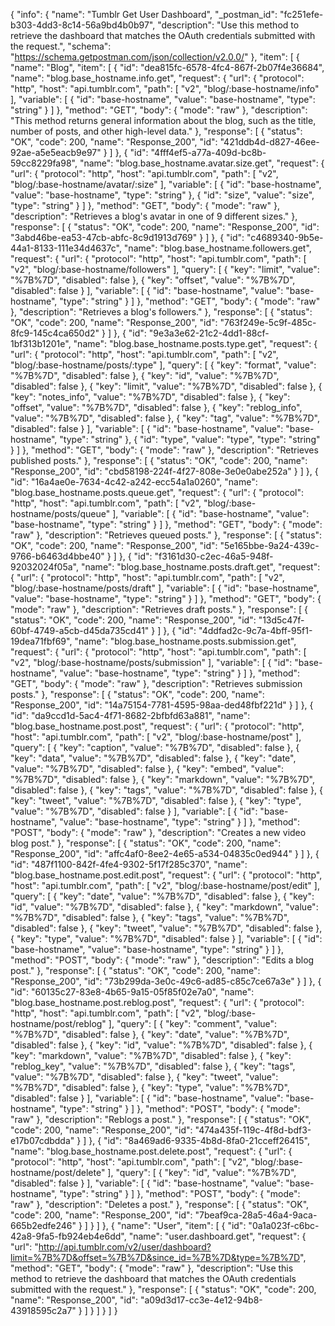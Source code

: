 {
  "info": {
    "name": "Tumblr Get User Dashboard",
    "_postman_id": "fc251efe-b303-4dd3-8c14-56a9bd4b0b97",
    "description": "Use this method to retrieve the dashboard that matches the OAuth credentials submitted with the request.",
    "schema": "https://schema.getpostman.com/json/collection/v2.0.0/"
  },
  "item": [
    {
      "name": "Blog",
      "item": [
        {
          "id": "dea815fc-6578-4fc4-867f-2b07f4e36684",
          "name": "blog.base_hostname.info.get",
          "request": {
            "url": {
              "protocol": "http",
              "host": "api.tumblr.com",
              "path": [
                "v2",
                "blog/:base-hostname/info"
              ],
              "variable": [
                {
                  "id": "base-hostname",
                  "value": "base-hostname",
                  "type": "string"
                }
              ]
            },
            "method": "GET",
            "body": {
              "mode": "raw"
            },
            "description": "This method returns general information about the blog, such as the title, number of posts, and other high-level data."
          },
          "response": [
            {
              "status": "OK",
              "code": 200,
              "name": "Response_200",
              "id": "421ddb4d-d827-46ee-92ae-a5e5eacb9e97"
            }
          ]
        },
        {
          "id": "4fff4ef5-a77a-409d-bc8b-59cc8229fa98",
          "name": "blog.base_hostname.avatar.size.get",
          "request": {
            "url": {
              "protocol": "http",
              "host": "api.tumblr.com",
              "path": [
                "v2",
                "blog/:base-hostname/avatar/:size"
              ],
              "variable": [
                {
                  "id": "base-hostname",
                  "value": "base-hostname",
                  "type": "string"
                },
                {
                  "id": "size",
                  "value": "size",
                  "type": "string"
                }
              ]
            },
            "method": "GET",
            "body": {
              "mode": "raw"
            },
            "description": "Retrieves a blog's avatar in one of 9 different sizes."
          },
          "response": [
            {
              "status": "OK",
              "code": 200,
              "name": "Response_200",
              "id": "3abd46be-ea53-47cb-abfc-8c9d1913d769"
            }
          ]
        },
        {
          "id": "c4689340-9b5e-44a1-8133-111e34d4637c",
          "name": "blog.base_hostname.followers.get",
          "request": {
            "url": {
              "protocol": "http",
              "host": "api.tumblr.com",
              "path": [
                "v2",
                "blog/:base-hostname/followers"
              ],
              "query": [
                {
                  "key": "limit",
                  "value": "%7B%7D",
                  "disabled": false
                },
                {
                  "key": "offset",
                  "value": "%7B%7D",
                  "disabled": false
                }
              ],
              "variable": [
                {
                  "id": "base-hostname",
                  "value": "base-hostname",
                  "type": "string"
                }
              ]
            },
            "method": "GET",
            "body": {
              "mode": "raw"
            },
            "description": "Retrieves a blog's followers."
          },
          "response": [
            {
              "status": "OK",
              "code": 200,
              "name": "Response_200",
              "id": "763f249e-5c9f-485c-8fc9-145c4ca650d2"
            }
          ]
        },
        {
          "id": "9e3a3e62-21c2-4dd1-88cf-1bf313b1201e",
          "name": "blog.base_hostname.posts.type.get",
          "request": {
            "url": {
              "protocol": "http",
              "host": "api.tumblr.com",
              "path": [
                "v2",
                "blog/:base-hostname/posts/:type"
              ],
              "query": [
                {
                  "key": "format",
                  "value": "%7B%7D",
                  "disabled": false
                },
                {
                  "key": "id",
                  "value": "%7B%7D",
                  "disabled": false
                },
                {
                  "key": "limit",
                  "value": "%7B%7D",
                  "disabled": false
                },
                {
                  "key": "notes_info",
                  "value": "%7B%7D",
                  "disabled": false
                },
                {
                  "key": "offset",
                  "value": "%7B%7D",
                  "disabled": false
                },
                {
                  "key": "reblog_info",
                  "value": "%7B%7D",
                  "disabled": false
                },
                {
                  "key": "tag",
                  "value": "%7B%7D",
                  "disabled": false
                }
              ],
              "variable": [
                {
                  "id": "base-hostname",
                  "value": "base-hostname",
                  "type": "string"
                },
                {
                  "id": "type",
                  "value": "type",
                  "type": "string"
                }
              ]
            },
            "method": "GET",
            "body": {
              "mode": "raw"
            },
            "description": "Retrieves published posts."
          },
          "response": [
            {
              "status": "OK",
              "code": 200,
              "name": "Response_200",
              "id": "cbd58198-224f-4f27-808e-3e0e0abe252a"
            }
          ]
        },
        {
          "id": "16a4ae0e-7634-4c42-a242-ecc54a1a0260",
          "name": "blog.base_hostname.posts.queue.get",
          "request": {
            "url": {
              "protocol": "http",
              "host": "api.tumblr.com",
              "path": [
                "v2",
                "blog/:base-hostname/posts/queue"
              ],
              "variable": [
                {
                  "id": "base-hostname",
                  "value": "base-hostname",
                  "type": "string"
                }
              ]
            },
            "method": "GET",
            "body": {
              "mode": "raw"
            },
            "description": "Retrieves queued posts."
          },
          "response": [
            {
              "status": "OK",
              "code": 200,
              "name": "Response_200",
              "id": "5e165bbe-9a24-439c-9766-b6463d4bbe40"
            }
          ]
        },
        {
          "id": "f3161d30-c2ec-46a5-948f-92032024f05a",
          "name": "blog.base_hostname.posts.draft.get",
          "request": {
            "url": {
              "protocol": "http",
              "host": "api.tumblr.com",
              "path": [
                "v2",
                "blog/:base-hostname/posts/draft"
              ],
              "variable": [
                {
                  "id": "base-hostname",
                  "value": "base-hostname",
                  "type": "string"
                }
              ]
            },
            "method": "GET",
            "body": {
              "mode": "raw"
            },
            "description": "Retrieves draft posts."
          },
          "response": [
            {
              "status": "OK",
              "code": 200,
              "name": "Response_200",
              "id": "13d5c47f-60bf-4749-a5cb-d45da735cd41"
            }
          ]
        },
        {
          "id": "4ddfad2c-9c7a-4bff-95f1-19dea71fbf69",
          "name": "blog.base_hostname.posts.submission.get",
          "request": {
            "url": {
              "protocol": "http",
              "host": "api.tumblr.com",
              "path": [
                "v2",
                "blog/:base-hostname/posts/submission"
              ],
              "variable": [
                {
                  "id": "base-hostname",
                  "value": "base-hostname",
                  "type": "string"
                }
              ]
            },
            "method": "GET",
            "body": {
              "mode": "raw"
            },
            "description": "Retrieves submission posts."
          },
          "response": [
            {
              "status": "OK",
              "code": 200,
              "name": "Response_200",
              "id": "14a75154-7781-4595-98aa-ded48fbf221d"
            }
          ]
        },
        {
          "id": "da9ccd1d-5ac4-4f71-8682-2bfbfd63a881",
          "name": "blog.base_hostname.post.post",
          "request": {
            "url": {
              "protocol": "http",
              "host": "api.tumblr.com",
              "path": [
                "v2",
                "blog/:base-hostname/post"
              ],
              "query": [
                {
                  "key": "caption",
                  "value": "%7B%7D",
                  "disabled": false
                },
                {
                  "key": "data",
                  "value": "%7B%7D",
                  "disabled": false
                },
                {
                  "key": "date",
                  "value": "%7B%7D",
                  "disabled": false
                },
                {
                  "key": "embed",
                  "value": "%7B%7D",
                  "disabled": false
                },
                {
                  "key": "markdown",
                  "value": "%7B%7D",
                  "disabled": false
                },
                {
                  "key": "tags",
                  "value": "%7B%7D",
                  "disabled": false
                },
                {
                  "key": "tweet",
                  "value": "%7B%7D",
                  "disabled": false
                },
                {
                  "key": "type",
                  "value": "%7B%7D",
                  "disabled": false
                }
              ],
              "variable": [
                {
                  "id": "base-hostname",
                  "value": "base-hostname",
                  "type": "string"
                }
              ]
            },
            "method": "POST",
            "body": {
              "mode": "raw"
            },
            "description": "Creates a new video blog post."
          },
          "response": [
            {
              "status": "OK",
              "code": 200,
              "name": "Response_200",
              "id": "affc4af0-8ee2-4e65-a534-04835c0ed944"
            }
          ]
        },
        {
          "id": "487f1100-842f-4fe4-9302-5f17f285c370",
          "name": "blog.base_hostname.post.edit.post",
          "request": {
            "url": {
              "protocol": "http",
              "host": "api.tumblr.com",
              "path": [
                "v2",
                "blog/:base-hostname/post/edit"
              ],
              "query": [
                {
                  "key": "date",
                  "value": "%7B%7D",
                  "disabled": false
                },
                {
                  "key": "id",
                  "value": "%7B%7D",
                  "disabled": false
                },
                {
                  "key": "markdown",
                  "value": "%7B%7D",
                  "disabled": false
                },
                {
                  "key": "tags",
                  "value": "%7B%7D",
                  "disabled": false
                },
                {
                  "key": "tweet",
                  "value": "%7B%7D",
                  "disabled": false
                },
                {
                  "key": "type",
                  "value": "%7B%7D",
                  "disabled": false
                }
              ],
              "variable": [
                {
                  "id": "base-hostname",
                  "value": "base-hostname",
                  "type": "string"
                }
              ]
            },
            "method": "POST",
            "body": {
              "mode": "raw"
            },
            "description": "Edits a blog post."
          },
          "response": [
            {
              "status": "OK",
              "code": 200,
              "name": "Response_200",
              "id": "73b299da-3e0c-49c6-ad85-c85c7ce67a3e"
            }
          ]
        },
        {
          "id": "60135c27-83e8-4b65-9a15-05f85f02e7a0",
          "name": "blog.base_hostname.post.reblog.post",
          "request": {
            "url": {
              "protocol": "http",
              "host": "api.tumblr.com",
              "path": [
                "v2",
                "blog/:base-hostname/post/reblog"
              ],
              "query": [
                {
                  "key": "comment",
                  "value": "%7B%7D",
                  "disabled": false
                },
                {
                  "key": "date",
                  "value": "%7B%7D",
                  "disabled": false
                },
                {
                  "key": "id",
                  "value": "%7B%7D",
                  "disabled": false
                },
                {
                  "key": "markdown",
                  "value": "%7B%7D",
                  "disabled": false
                },
                {
                  "key": "reblog_key",
                  "value": "%7B%7D",
                  "disabled": false
                },
                {
                  "key": "tags",
                  "value": "%7B%7D",
                  "disabled": false
                },
                {
                  "key": "tweet",
                  "value": "%7B%7D",
                  "disabled": false
                },
                {
                  "key": "type",
                  "value": "%7B%7D",
                  "disabled": false
                }
              ],
              "variable": [
                {
                  "id": "base-hostname",
                  "value": "base-hostname",
                  "type": "string"
                }
              ]
            },
            "method": "POST",
            "body": {
              "mode": "raw"
            },
            "description": "Reblogs a post."
          },
          "response": [
            {
              "status": "OK",
              "code": 200,
              "name": "Response_200",
              "id": "474a435f-119c-4f8d-bdf3-e17b07cdbdda"
            }
          ]
        },
        {
          "id": "8a469ad6-9335-4b8d-8fa0-21cceff26415",
          "name": "blog.base_hostname.post.delete.post",
          "request": {
            "url": {
              "protocol": "http",
              "host": "api.tumblr.com",
              "path": [
                "v2",
                "blog/:base-hostname/post/delete"
              ],
              "query": [
                {
                  "key": "id",
                  "value": "%7B%7D",
                  "disabled": false
                }
              ],
              "variable": [
                {
                  "id": "base-hostname",
                  "value": "base-hostname",
                  "type": "string"
                }
              ]
            },
            "method": "POST",
            "body": {
              "mode": "raw"
            },
            "description": "Deletes a post."
          },
          "response": [
            {
              "status": "OK",
              "code": 200,
              "name": "Response_200",
              "id": "7beaf9ca-28a5-46a4-9aca-665b2edfe246"
            }
          ]
        }
      ]
    },
    {
      "name": "User",
      "item": [
        {
          "id": "0a1a023f-c6bc-42a8-9fa5-fb924eb4e6dd",
          "name": "user.dashboard.get",
          "request": {
            "url": "http://api.tumblr.com/v2/user/dashboard?limit=%7B%7D&offset=%7B%7D&since_id=%7B%7D&type=%7B%7D",
            "method": "GET",
            "body": {
              "mode": "raw"
            },
            "description": "Use this method to retrieve the dashboard that matches the OAuth credentials submitted with the request."
          },
          "response": [
            {
              "status": "OK",
              "code": 200,
              "name": "Response_200",
              "id": "a09d3d17-cc3e-4e12-94b8-43918595c2a7"
            }
          ]
        }
      ]
    }
  ]
}